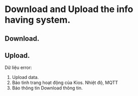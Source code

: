 # Download and Upload the info having system.
## Download.
## Upload.


Dữ liệu error:
1. Upload data.
2. Báo tình trang hoạt động của Kios. Nhiệt độ, MQTT
3. Báo thông tin  Download thông tin.
